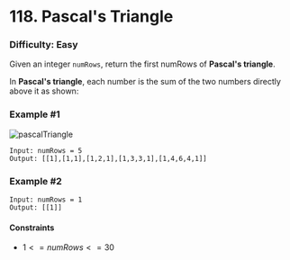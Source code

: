 # 118. Pascal's Triangle
### Difficulty: Easy

Given an integer `numRows`, return the first numRows of **Pascal's triangle**.

In **Pascal's triangle**, each number is the sum of the two numbers directly above it as shown:

### Example #1

![pascalTriangle](https://upload.wikimedia.org/wikipedia/commons/0/0d/PascalTriangleAnimated2.gif)

```
Input: numRows = 5
Output: [[1],[1,1],[1,2,1],[1,3,3,1],[1,4,6,4,1]]
```

### Example #2

```
Input: numRows = 1
Output: [[1]]
```

#### Constraints

- $1 <= numRows <= 30$